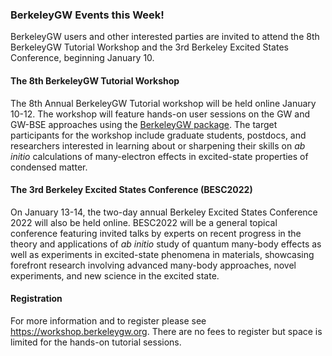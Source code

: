### BerkeleyGW Events this Week!

BerkeleyGW users and other interested parties are invited to attend the 8th
BerkeleyGW Tutorial Workshop and the 3rd Berkeley Excited States Conference,
beginning January 10.

#### The 8th BerkeleyGW Tutorial Workshop

The 8th Annual BerkeleyGW Tutorial workshop will be held online January 10-12.
The workshop will feature hands-on user sessions on the GW and GW-BSE
approaches using the [BerkeleyGW package](http://www.berkeleygw.org/). The
target participants for the workshop include graduate students, postdocs, and 
researchers interested in learning about or sharpening their skills on
*ab initio* calculations of many-electron effects in excited-state properties of
condensed matter.

#### The 3rd Berkeley Excited States Conference (BESC2022) 

On January 13-14, the two-day annual Berkeley Excited States Conference 2022
will also be held online. BESC2022 will be a general topical conference
featuring invited talks by experts on recent progress in the theory and 
applications of *ab initio* study of quantum many-body effects as well as
experiments in excited-state phenomena in materials, showcasing forefront 
research involving advanced many-body approaches, novel experiments, and new
science in the excited state.

#### Registration

For more information and to register please see 
<https://workshop.berkeleygw.org>. There are no fees to register but space is
limited for the hands-on tutorial sessions.
